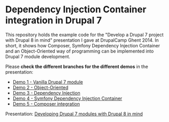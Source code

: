 # Dependency Injection Container integration in Drupal 7

This repository holds the example code for the "Develop a Drupal 7 project with Drupal 8 in mind" presentation I gave
at DrupalCamp Ghent 2014. In short, it shows how Composer, Symfony Dependency Injection Container and an Object-Oriented
way of programming can be implemented into Drupal 7 module development.

Please **check the different branches for the different demos** in the presentation:

- [Demo 1 - Vanilla Drupal 7 module](https://github.com/Ozmodiar/Drupal-DIC-Presentation/tree/demo-1-drupal7)
- [Demo 2 - Object-Oriented](https://github.com/Ozmodiar/Drupal-DIC-Presentation/tree/demo-2-OO)
- [Demo 3 - Dependency Injection](https://github.com/Ozmodiar/Drupal-DIC-Presentation/tree/demo-3-di)
- [Demo 4 - Symfony Dependency Injection Container](https://github.com/Ozmodiar/Drupal-DIC-Presentation/tree/demo-4-container)
- [Demo 5 - Composer integration](https://github.com/Ozmodiar/Drupal-DIC-Presentation/tree/demo-5-composer)

Presentation: [Developing Drupal 7 modules with Drupal 8 in mind](http://www.slideshare.net/Ozmodiar/drupalcamp-ghent-2014-developing-drupal-7-with-drupal-8-in-mind)
